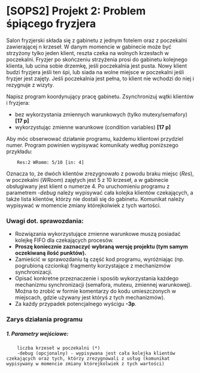 # [SOPS2] Projekt 2: Problem śpiącego fryzjera
Salon fryzjerski składa się z gabinetu z jednym fotelem oraz z poczekalni zawierającej n krzeseł. W danym momencie w gabinecie może być strzyżony tylko jeden klient, reszta czeka na wolnych krzesłach w poczekalni. Fryzjer po skończeniu strzyżenia prosi do gabinetu kolejnego klienta, lub ucina sobie drzemkę, jeśli poczekalnia jest pusta. Nowy klient budzi fryzjera jeśli ten śpi, lub siada na wolne miejsce w poczekalni jeśli fryzjer jest zajęty. Jeśli poczekalnia jest pełna, to klient nie wchodzi do niej i rezygnuje z wizyty.

Napisz program koordynujący pracę gabinetu. Zsynchronizuj wątki klientów i fryzjera:
 - bez wykorzystania zmiennych warunkowych (tylko mutexy/semafory) **[17 p]**
 - wykorzystując zmienne warunkowe (condition variables) **[17 p]**


Aby móc obserwować działanie programu, każdemu klientowi przydziel numer. Program powinien wypisywać komunikaty według poniższego przykładu:

        Res:2 WRomm: 5/10 [in: 4]

Oznacza to, że dwóch klientów zrezygnowało z powodu braku miejsc (*Res*), w poczekalni (*WRoom*) zajętych jest 5 z 10 krzeseł, a w gabinecie obsługiwany jest klient o numerze 4. Po uruchomieniu programu z parametrem *-debug* należy wypisywać cała kolejka klientów czekających, a także lista klientów, którzy nie dostali się do gabinetu. Komunikat należy wypisywać w momencie zmiany którejkolwiek z tych wartości.


### Uwagi dot. sprawozdania:

 - Rozwiązania wykorzystujące zmienne warunkowe muszą posiadać kolejkę FIFO dla czekających procesów.
 - **Proszę koniecznie zaznaczyć wybraną wersję projektu (tym samym oczekiwaną ilość punktów).**
 - Zamieścić w sprawozdaniu tą część kod programu, wyróżniając (np. pogrubioną czcionką) fragmenty korzystające z mechanizmów synchronizacji.
 - Opisać konkretne przeznaczenie i sposób wykorzystania każdego mechanizmu synchronizacji (semafora, mutexu, zmiennej warunkowej). Można to zrobić w formie komentarzy do kodu umieszczonych w miejscach, gdzie używany jest któryś z tych mechanizmów).
 - Za każdy przypadek potencjalnego wyścigu **-3p**.


### Zarys działania programu
##### *1. Parametry wejściowe:*

        liczba krzeseł w poczekalni (*)
        -debug (opcjonalny) - wypisywana jest cała kolejka klientów czekających oraz tych, którzy zrezygnowali z usług (komunikat wypisywany w momencie zmiany którejkolwiek z tych wartości)
